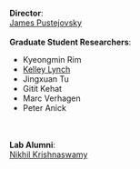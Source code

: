 <b>Director</b>: <br>[James Pustejovsky](http://cs.brandeis.edu/~jamesp)
<br>
<br>
<b>Graduate Student Researchers</b>: 
* Kyeongmin Rim
* [Kelley Lynch](https://github.com/kelleyl)
* Jingxuan Tu
* Gitit Kehat
* Marc Verhagen
* Peter Anick

<br>
<br>
<b>Lab Alumni</b>:
<br>
<a href="https://www.nikhilkrishnaswamy.com" target="_blank">Nikhil Krishnaswamy</a>
